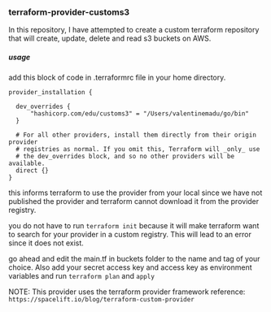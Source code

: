 ### terraform-provider-customs3
In this repository, I have attempted to create a custom terraform repository that will create, update, delete and read s3 buckets on AWS.

##### usage
add this block of code in .terraformrc file in your home directory.
```
provider_installation {

  dev_overrides {
      "hashicorp.com/edu/customs3" = "/Users/valentinemadu/go/bin"
  }

  # For all other providers, install them directly from their origin provider
  # registries as normal. If you omit this, Terraform will _only_ use
  # the dev_overrides block, and so no other providers will be available.
  direct {}
}
```

this informs terraform to use the provider from your local since we have not published the provider and terraform cannot download it from the provider registry.

you do not have to run ```terraform init``` because it will make terraform want to search for your provider in a custom registry. This will lead to an error since it does not exist.

go ahead and edit the main.tf in buckets folder to the name and tag of your choice.
Also add your secret access key and access key as environment variables and run
```terraform plan``` and ```apply```

NOTE: This provider uses the terraform provider framework
reference: ```https://spacelift.io/blog/terraform-custom-provider```
